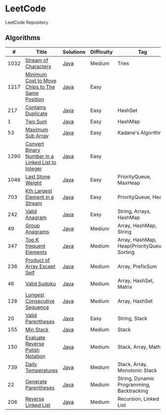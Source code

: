 # LeetCode
LeetCode Repository

## Algorithms

| #    | Title                                                                                                                                  | Solutions                                                                                          | Difficulty   | Tag                                          |
|------|----------------------------------------------------------------------------------------------------------------------------------------|----------------------------------------------------------------------------------------------------|--------------|----------------------------------------------|
| 1032 | [Stream of Characters](https://leetcode.com/problems/stream-of-characters/)                                                            | [Java](../master/src/main/java/com/leetcode/problems/StreamOfCharacters.java)                      | Medium       | Tries                                        |     
| 1217 | [Minimum Cost to Move Chips to The Same Position](https://leetcode.com/problems/minimum-cost-to-move-chips-to-the-same-position/)      | [Java](../master/src/main/java/com/leetcode/problems/MinimumCostToMoveChipsToTheSamePosition.java) | Easy         |                                              |     
| 217  | [Contains Duplicate](https://leetcode.com/problems/contains-duplicate/)                                                                | [Java](../master/src/main/java/com/leetcode/problems/ContainsDuplicate.java)                       | Easy         | HashSet                                      |     
| 1    | [Two Sum](https://leetcode.com/problems/two-sum/)                                                                                      | [Java](../master/src/main/java/com/leetcode/problems/TwoSum.java)                                  | Easy         | HashMap                                      |     
| 53   | [Maximum Sub Array](https://leetcode.com/problems/maximum-subarray/)                                                                   | [Java](../master/src/main/java/com/leetcode/problems/MaximumSubArray.java)                         | Easy         | Kadane's Algorithm                           |     
| 1290 | [Convert Binary Number in a Linked List to Integer](https://leetcode.com/problems/convert-binary-number-in-a-linked-list-to-integer/)  | [Java](../master/src/main/java/com/leetcode/problems/LinkedListBinaryNumberToInteger.java)         | Easy         |                                              |     
| 1046 | [Last Stone Weight](https://leetcode.com/problems/last-stone-weight/)                                                                  | [Java](../master/src/main/java/com/leetcode/problems/LastStoneWeight.java)                         | Easy         | PriorityQueue, MaxHeap                       |
| 703  | [Kth Largest Element in a Stream](https://leetcode.com/problems/kth-largest-element-in-a-stream/)                                      | [Java](../master/src/main/java/com/leetcode/problems/KthLargest.java)                              | Easy         | PriorityQueue, Heap                          |
| 242  | [Valid Anagram](https://leetcode.com/problems/valid-anagram/)                                                                          | [Java](../master/src/main/java/com/leetcode/problems/ValidAnagram.java)                            | Easy         | String, Arrays, HashMap                      |
| 49   | [Group Anagrams](https://leetcode.com/problems/group-anagrams/)                                                                        | [Java](../master/src/main/java/com/leetcode/problems/GroupAnagrams.java)                           | Medium       | Array, HashMap, String                       |
| 347  | [Top K frequent Elements](https://leetcode.com/problems/top-k-frequent-elements/)                                                      | [Java](../master/src/main/java/com/leetcode/problems/TopKFrequentElements.java)                    | Medium       | Array, HashMap, Heap(PriorityQueue), Sorting |
| 238  | [Product of Array Except Self](https://leetcode.com/problems/product-of-array-except-self/)                                            | [Java](../master/src/main/java/com/leetcode/problems/ProductOfArrayExceptSelf.java)                | Medium       | Array, PrefixSum                             |
| 46   | [Valid Sudoku](https://leetcode.com/problems/valid-sudoku/)                                                                            | [Java](../master/src/main/java/com/leetcode/problems/ValidSudoku.java)                             | Medium       | Array, HashSet, Matrix                       |
| 128  | [Longest Consecutive Sequence](https://leetcode.com/problems/longest-consecutive-sequence/)                                            | [Java](../master/src/main/java/com/leetcode/problems/LongestConsecutiveSequence.java)              | Medium       | Array, HashSet                               |
| 20   | [Valid Parentheses](https://leetcode.com/problems/valid-parentheses/)                                                                  | [Java](../master/src/main/java/com/leetcode/problems/ValidParentheses.java)                        | Easy         | String, Stack                                |
| 155  | [Min Stack](https://leetcode.com/problems/min-stack/)                                                                                  | [Java](../master/src/main/java/com/leetcode/problems/MinStack.java)                                | Medium       | Stack                                        |
| 150  | [Evaluate Reverse Polish Notation](https://leetcode.com/problems/evaluate-reverse-polish-notation/)                                    | [Java](../master/src/main/java/com/leetcode/problems/EvaluateReversePolishNotation.java)           | Medium       | Stack, Array, Math                           |
| 739  | [Daily Temperatures](https://leetcode.com/problems/daily-temperatures/)                                                                | [Java](../master/src/main/java/com/leetcode/problems/DailyTemperatures.java)                       | Medium       | Stack, Array, Monotonic Stack                |
| 22   | [Generate Parentheses](https://leetcode.com/problems/generate-parentheses/)                                                            | [Java](../master/src/main/java/com/leetcode/problems/GenerateParentheses.java)                     | Medium       | String, Dynamic Programming, Backtracking    |
| 206  | [Reverse Linked List](https://leetcode.com/problems/reverse-linked-list/)                                                              | [Java](../master/src/main/java/com/leetcode/problems/ReverseLinkedList.java)                       | Medium       | Recursion, Linked List                       |
